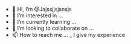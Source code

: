 - 👋 Hi, I’m @Jajssjjsjsnsjs
- 👀 I’m interested in ...
- 🌱 I’m currently learning ...
- 💞️ I’m looking to collaborate on ...
- 📫 How to reach me ...
_ I give my experience

<!---
Jajssjjsjsnsjs/Jajssjjsjsnsjs is a ✨ special ✨ repository because its `README.md` (this file) appears on your GitHub profile.
You can click the Preview link to take a look at your changes.
--->

